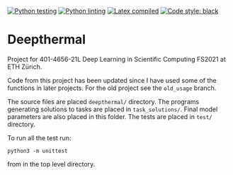 [![Python testing](https://github.com/alexarntzen/deepthermal/workflows/Python%20testing/badge.svg)](https://github.com/alexarntzen/deepthermal/actions/workflows/python_test.yml)
[![Python linting](https://github.com/alexarntzen/deepthermal/workflows/Python%20linting/badge.svg)](https://github.com/alexarntzen/deepthermal/actions/workflows/python_lint.yml)
[![Latex compiled](https://github.com/alexarntzen/deepthermal/workflows/Compile%20latex/badge.svg)](https://github.com/alexarntzen/deepthermal/actions/workflows/compile_latex.yml)
[![Code style: black](https://img.shields.io/badge/code%20style-black-000000.svg)](https://github.com/psf/black)

# Deepthermal
Project for 401-4656-21L Deep Learning in Scientific Computing FS2021 at ETH Zürich. 

Code from this project has been updated since I have used some of the functions in later projects. For the old project see the `old_usage` branch.  

The source files are placed `deepthermal/` directory.
The programs generating solutions to tasks are placed in `task_solutions/`. Final model parameters are also placed in this folder.
The tests are placed in `test/` directory. 

To run all the test run: 

```
python3 -m unittest
```
from in the top level directory. 
